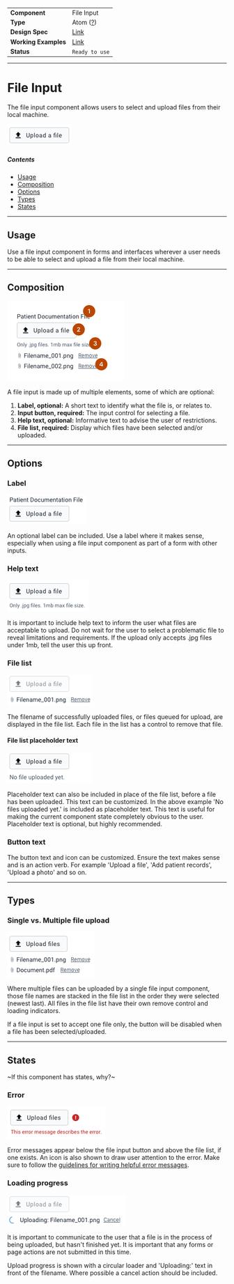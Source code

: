 |                      |                                                                                    |
| -------------------- | ---------------------------------------------------------------------------------- |
| **Component**        | File Input                                                                         |
| **Type**             | Atom ([?](http://atomicdesign.bradfrost.com/chapter-2/))                           |
| **Design Spec**      | [Link](https://sketch.cloud/s/DwkDk/a/jWp5Oz)                                      |
| **Working Examples** | [Link](https://ui.dhis2.nu/demo/?path=/story/forms-file-input-file-input--default) |
| **Status**           | `Ready to use`                                                                     |

---

# File Input

The file input component allows users to select and upload files from their local machine.

![](../images/file-upload.png)

##### Contents

-   [Usage](#usage)
-   [Composition](#composition)
-   [Options](#options)
-   [Types](#types)
-   [States](#states)

---

## Usage

Use a file input component in forms and interfaces wherever a user needs to be able to select and upload a file from their local machine.

---

## Composition

![](../images/file-input-composition.png)

A file input is made up of multiple elements, some of which are optional:

1. **Label, optional:** A short text to identify what the file is, or relates to.
2. **Input button, required:** The input control for selecting a file.
3. **Help text, optional:** Informative text to advise the user of restrictions.
4. **File list, required:** Display which files have been selected and/or uploaded.

---

## Options

### Label

![](../images/file-upload-label.png)

An optional label can be included. Use a label where it makes sense, especially when using a file input component as part of a form with other inputs.

### Help text

![](../images/file-upload-help.png)

It is important to include help text to inform the user what files are acceptable to upload. Do not wait for the user to select a problematic file to reveal limitations and requirements. If the upload only accepts .jpg files under 1mb, tell the user this up front.

### File list

![](../images/file-upload-full.png)

The filename of successfully uploaded files, or files queued for upload, are displayed in the file list. Each file in the list has a control to remove that file.

#### File list placeholder text

![](../images/file-upload-placeholder.png)

Placeholder text can also be included in place of the file list, before a file has been uploaded. This text can be customized. In the above example 'No files uploaded yet.' is included as placeholder text. This text is useful for making the current component state completely obvious to the user. Placeholder text is optional, but highly recommended.

### Button text

The button text and icon can be customized. Ensure the text makes sense and is an action verb. For example 'Upload a file', 'Add patient records', 'Upload a photo' and so on.

---

## Types

### Single vs. Multiple file upload

![](../images/file-upload-multi.png)

Where multiple files can be uploaded by a single file input component, those file names are stacked in the file list in the order they were selected (newest last). All files in the file list have their own remove control and loading indicators.

If a file input is set to accept one file only, the button will be disabled when a file has been selected/uploaded.

---

## States

~If this component has states, why?~

### Error

![](../images/file-upload-error.png)

Error messages appear below the file input button and above the file list, if one exists. An icon is also shown to draw user attention to the error. Make sure to follow the [guidelines for writing helpful error messages](https://github.com/dhis2/design-system/blob/master/principles/content-communication.md#error-messages).

### Loading progress

![](../images/file-upload-loader.png)

It is important to communicate to the user that a file is in the process of being uploaded, but hasn't finished yet. It is important that any forms or page actions are not submitted in this time.

Upload progress is shown with a circular loader and 'Uploading:' text in front of the filename. Where possible a cancel action should be included.
